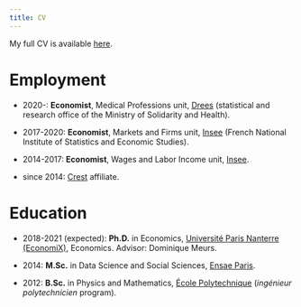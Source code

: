 ```yaml
---
title: CV
---
```

My full CV is available [here](CV.pdf).

# Employment

* 2020-: **Economist**, Medical Professions unit, [Drees](https://drees.solidarites-sante.gouv.fr/etudes-et-statistiques/) (statistical and research office of the Ministry of Solidarity and Health).

* 2017-2020: **Economist**, Markets and Firms unit, [Insee](https://insee.fr/fr/accueil) (French National Institute of Statistics and Economic Studies).

* 2014-2017: **Economist**, Wages and Labor Income unit, [Insee](https://insee.fr/fr/accueil).

* since 2014: [Crest](http://crest.science/) affiliate.


# Education

* 2018-2021 (expected): **Ph.D.** in Economics, [Université Paris Nanterre (EconomiX)](https://economix.fr/en), Economics. Advisor: Dominique Meurs.

* 2014: **M.Sc.** in Data Science and Social Sciences, [Ensae Paris](https://www.ensae.fr/).

* 2012: **B.Sc.** in Physics and Mathematics, [École Polytechnique](https://www.polytechnique.edu/)  (*ingénieur polytechnicien* program).
